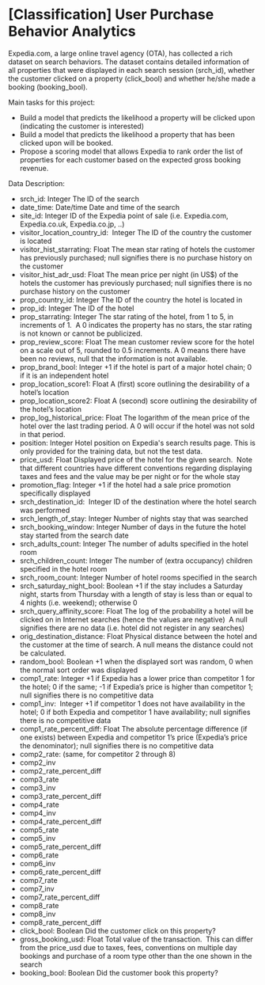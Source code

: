 # [Classification] User Purchase Behavior Analytics

Expedia.com, a large online travel agency (OTA), has collected a rich dataset on search behaviors. The dataset contains detailed information of all properties that were displayed in each search session (srch_id), whether the customer clicked on a property (click_bool) and whether he/she made a booking (booking_bool).

Main tasks for this project:
- Build a model that predicts the likelihood a property will be clicked upon (indicating the customer is interested)
- Build a model that predicts the likelihood a property that has been clicked upon will be booked.
- Propose a scoring model that allows Expedia to rank order the list of properties for each customer based on the expected gross booking revenue.

Data Description:

- srch_id:	Integer	The ID of the search
- date_time:	Date/time	Date and time of the search
- site_id:	Integer	ID of the Expedia point of sale (i.e. Expedia.com, Expedia.co.uk, Expedia.co.jp, ..)
- visitor_location_country_id: 	Integer	The ID of the country the customer is located
- visitor_hist_starrating:	Float	The mean star rating of hotels the customer has previously purchased; null signifies there is no purchase history on the customer
- visitor_hist_adr_usd:	Float	The mean price per night (in US$) of the hotels the customer has previously purchased; null signifies there is no purchase history on the customer
- prop_country_id:	Integer	The ID of the country the hotel is located in
- prop_id:	Integer	The ID of the hotel
- prop_starrating:	Integer	The star rating of the hotel, from 1 to 5, in increments of 1.  A 0 indicates the property has no stars, the star rating is not known or cannot be publicized.
- prop_review_score:	Float	The mean customer review score for the hotel on a scale out of 5, rounded to 0.5 increments. A 0 means there have been no reviews, null that the information is not available.
- prop_brand_bool:	Integer	+1 if the hotel is part of a major hotel chain; 0 if it is an independent hotel
- prop_location_score1:	Float	A (first) score outlining the desirability of a hotel’s location
- prop_location_score2:	Float	A (second) score outlining the desirability of the hotel’s location
- prop_log_historical_price:	Float	The logarithm of the mean price of the hotel over the last trading period. A 0 will occur if the hotel was not sold in that period.
- position:	Integer	Hotel position on Expedia's search results page. This is only provided for the training data, but not the test data.
- price_usd:	Float	Displayed price of the hotel for the given search.  Note that different countries have different conventions regarding displaying taxes and fees and the value may be per night or for the whole stay
- promotion_flag:	Integer	+1 if the hotel had a sale price promotion specifically displayed
- srch_destination_id: 	Integer	ID of the destination where the hotel search was performed
- srch_length_of_stay:	Integer	Number of nights stay that was searched
- srch_booking_window:	Integer	Number of days in the future the hotel stay started from the search date
- srch_adults_count:	Integer	The number of adults specified in the hotel room
- srch_children_count:	Integer	The number of (extra occupancy) children specified in the hotel room
- srch_room_count:	Integer	Number of hotel rooms specified in the search
- srch_saturday_night_bool:	Boolean	+1 if the stay includes a Saturday night, starts from Thursday with a length of stay is less than or equal to 4 nights (i.e. weekend); otherwise 0
- srch_query_affinity_score:	Float	The log of the probability a hotel will be clicked on in Internet searches (hence the values are negative)  A null signifies there are no data (i.e. hotel did not register in any searches)
- orig_destination_distance:	Float	Physical distance between the hotel and the customer at the time of search. A null means the distance could not be calculated.
- random_bool:	Boolean	+1 when the displayed sort was random, 0 when the normal sort order was displayed
- comp1_rate:	Integer	+1 if Expedia has a lower price than competitor 1 for the hotel; 0 if the same; -1 if Expedia’s price is higher than competitor 1; null signifies there is no competitive data
- comp1_inv: 	Integer	+1 if competitor 1 does not have availability in the hotel; 0 if both Expedia and competitor 1 have availability; null signifies there is no competitive data
- comp1_rate_percent_diff:	Float	The absolute percentage difference (if one exists) between Expedia and competitor 1’s price (Expedia’s price the denominator); null signifies there is no competitive data
- comp2_rate: (same, for competitor 2 through 8)
- comp2_inv		
- comp2_rate_percent_diff		
- comp3_rate		
- comp3_inv		
- comp3_rate_percent_diff		
- comp4_rate		
- comp4_inv		
- comp4_rate_percent_diff		
- comp5_rate		
- comp5_inv		
- comp5_rate_percent_diff		
- comp6_rate		
- comp6_inv		
- comp6_rate_percent_diff		
- comp7_rate		
- comp7_inv		
- comp7_rate_percent_diff		
- comp8_rate		
- comp8_inv		
- comp8_rate_percent_diff		
- click_bool:	Boolean	Did the customer click on this property?
- gross_booking_usd:	Float	Total value of the transaction.  This can differ from the price_usd due to taxes, fees, conventions on multiple day bookings and purchase of a room type other than the one shown in the search
- booking_bool:	Boolean	Did the customer book this property?

